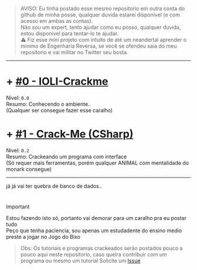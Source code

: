> AVISO: Eu tinha postado esse mesmo repositorio em outra conta do github de minha posse, qualquer duvida estarei disponivel (e com acesso em ambas as contas).</br>
> Não sou um expert, tento ajudar como eu posso, qualquer duvida, estou disponivel para tentar-lo te ajudar.</br>
> ⚠️ Fiz esse mini projeto com intuito de até um neandertal aprender o minimo de Engenharia Reversa, se você se ofendeu saia do meu repositorio e vai militar no Twitter seu bosta.</br>

---

# + [#0 - IOLI-Crackme](https://github.com/sickshark2007/crack-me/tree/main/%230%20-%20IOLI-Crackme) 
Nivel: ```0.0```</br>
Resumo: Conhecendo o ambiente..</br>
(Qualquer ser consegue fazer esse caralho)

# + [#1 - Crack-Me (CSharp)](https://github.com/sickshark2007/crack-me/tree/main/%231%20-%20Crack-Me%20GUI)
Nivel: ```0.2```</br>
Resumo: Crackeando um programa com interface</br>
(Só requer mais ferramentas, porém qualquer ANIMAL com mentalidade do monark consegue)

---

já já vai ter quebra de banco de dados..

#
> [!IMPORTANT]
> Estou fazendo isto só, portanto vai demorar para um caralho pra eu postar tudo</br>
> Peço que tenha paciencia, sou apenas um estudadente do ensino medio preste a jogar no Jogo do Bixo</br>
> > Obs: Os tutoriais e programas crackeados serão postados pouco a pouco aqui neste repositorio, caso queira contribuir com um programa ou mesmo um tutorial Solicite um [Issue](https://github.com/sickshark2007/crack-me/issues)
